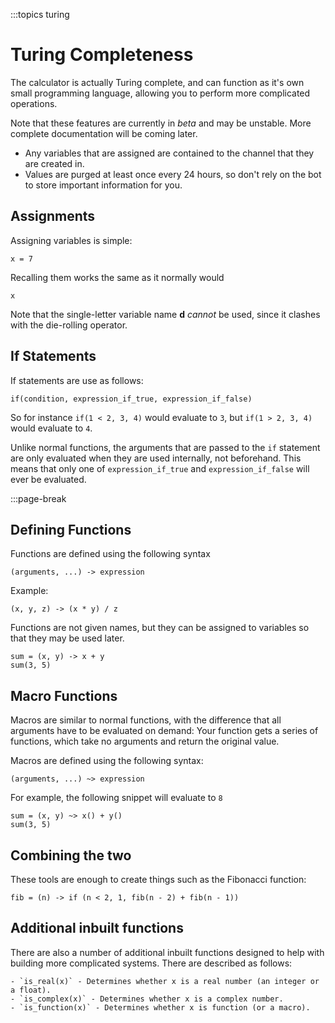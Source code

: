 :::topics turing

# Turing Completeness

The calculator is actually Turing complete, and can function as it's own small programming language, allowing you to perform more complicated operations.

Note that these features are currently in *beta* and may be unstable. More complete documentation will be coming later.

 - Any variables that are assigned are contained to the channel that they are created in.
 - Values are purged at least once every 24 hours, so don't rely on the bot to store important information for you.

## Assignments

Assigning variables is simple:
```
x = 7
```

Recalling them works the same as it normally would
```
x
```

Note that the single-letter variable name **d** *cannot* be used, since it clashes with the die-rolling operator.

## If Statements

If statements are use as follows:
```
if(condition, expression_if_true, expression_if_false)
```

So for instance `if(1 < 2, 3, 4)` would evaluate to `3`, but `if(1 > 2, 3, 4)` would evaluate to `4`.

Unlike normal functions, the arguments that are passed to the `if` statement are only evaluated when they are used internally, not beforehand. This means that only one of `expression_if_true` and `expression_if_false` will ever be evaluated.

:::page-break

## Defining Functions

Functions are defined using the following syntax
```
(arguments, ...) -> expression
```

Example:
```
(x, y, z) -> (x * y) / z
```

Functions are not given names, but they can be assigned to variables so that they may be used later.
```
sum = (x, y) -> x + y
sum(3, 5)
```

## Macro Functions

Macros are similar to normal functions, with the difference that all arguments have to be evaluated on demand: Your function gets a series of functions, which take no arguments and return the original value.

Macros are defined using the following syntax:
```
(arguments, ...) ~> expression
```

For example, the following snippet will evaluate to `8`
```
sum = (x, y) ~> x() + y()
sum(3, 5)
```

## Combining the two

These tools are enough to create things such as the Fibonacci function:
```
fib = (n) -> if (n < 2, 1, fib(n - 2) + fib(n - 1))
```

## Additional inbuilt functions

There are also a number of additional inbuilt functions designed to help with building more complicated systems. There are described as follows:

    - `is_real(x)` - Determines whether x is a real number (an integer or a float).
    - `is_complex(x)` - Determines whether x is a complex number.
    - `is_function(x)` - Determines whether x is function (or a macro).
